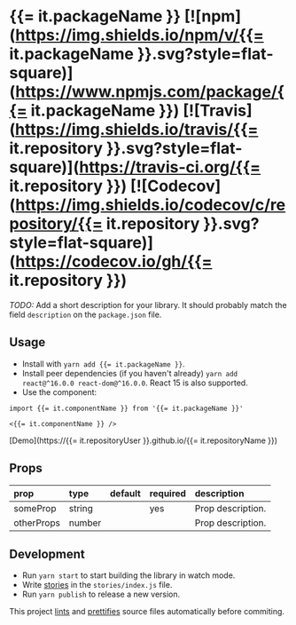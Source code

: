 # {{= it.packageName }} [![npm](https://img.shields.io/npm/v/{{= it.packageName }}.svg?style=flat-square)](https://www.npmjs.com/package/{{= it.packageName }}) [![Travis](https://img.shields.io/travis/{{= it.repository }}.svg?style=flat-square)](https://travis-ci.org/{{= it.repository }}) [![Codecov](https://img.shields.io/codecov/c/repository/{{= it.repository }}.svg?style=flat-square)](https://codecov.io/gh/{{= it.repository }})

*TODO:* Add a short description for your library. It should probably match the field `description` on the `package.json` file.

## Usage

* Install with `yarn add {{= it.packageName }}`.
* Install peer dependencies (if you haven't already) `yarn add react@^16.0.0 react-dom@^16.0.0`. React 15 is also supported.
* Use the component:

```es6
import {{= it.componentName }} from '{{= it.packageName }}'

<{{= it.componentName }} />
```

[Demo](https://{{= it.repositoryUser }}.github.io/{{= it.repositoryName }})

## Props

| prop       | type   | default | required | description       |
| :--------- | :----- | :------ | :------- | :---------------- |
| someProp   | string |         | yes      | Prop description. |
| otherProps | number |         |          | Prop description. |

## Development

* Run `yarn start` to start building the library in watch mode.
* Write [stories](https://storybook.js.org) in the `stories/index.js` file.
* Run `yarn publish` to release a new version.

This project [lints](https://eslint.org/) and [prettifies](https://prettier.io) source files automatically before commiting.
